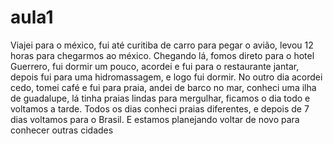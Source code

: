 # aula1 
Viajei para o méxico, fui até curitiba de carro para pegar o avião, levou 12 horas para chegarmos ao méxico.
Chegando lá, fomos direto para o hotel Guerrero, fui dormir um pouco, acordei e fui para o restaurante jantar, depois fui para uma hidromassagem, e logo fui dormir.
No outro dia acordei cedo, tomei  café e fui para praia, andei de barco no mar, conheci uma ilha de guadalupe, lá tinha praias lindas para mergulhar, ficamos o dia todo e voltamos a tarde.
Todos os dias conheci praias diferentes, e depois de 7 dias voltamos para o Brasil.
E estamos planejando voltar de novo para conhecer outras cidades
